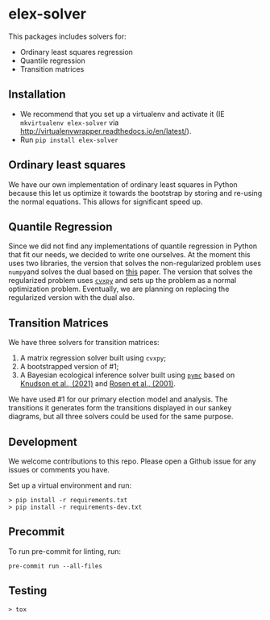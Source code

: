 # elex-solver

This packages includes solvers for:
* Ordinary least squares regression
* Quantile regression
* Transition matrices

## Installation

* We recommend that you set up a virtualenv and activate it (IE ``mkvirtualenv elex-solver`` via http://virtualenvwrapper.readthedocs.io/en/latest/).
* Run ``pip install elex-solver``

## Ordinary least squares
We have our own implementation of ordinary least squares in Python because this let us optimize it towards the bootstrap by storing and re-using the normal equations. This allows for significant speed up.

## Quantile Regression
Since we did not find any implementations of quantile regression in Python that fit our needs, we decided to write one ourselves. At the moment this uses two libraries, the version that solves the non-regularized problem uses `numpy`and solves the dual based on [this](https://arxiv.org/pdf/2305.12616.pdf) paper. The version that solves the regularized problem uses [`cvxpy`](https://www.cvxpy.org/#) and sets up the problem as a normal optimization problem. Eventually, we are planning on replacing the regularized version with the dual also.

## Transition Matrices
We have three solvers for transition matrices:

1. A matrix regression solver built using `cvxpy`;
2. A bootstrapped version of #1;
3. A Bayesian ecological inference solver built using [`pymc`](https://www.pymc.io/) based on [Knudson et al., (2021)](https://doi.org/10.21105/joss.03397) and [Rosen et al., (2001)](https://tinyurl.com/yajkae6n).

We have used #1 for our primary election model and analysis.  The transitions it generates form the transitions displayed in our sankey diagrams, but all three solvers could be used for the same purpose.

## Development
We welcome contributions to this repo. Please open a Github issue for any issues or comments you have.

Set up a virtual environment and run:
```
> pip install -r requirements.txt
> pip install -r requirements-dev.txt 
```

## Precommit
To run pre-commit for linting, run:
```
pre-commit run --all-files
```

## Testing
```
> tox
```
